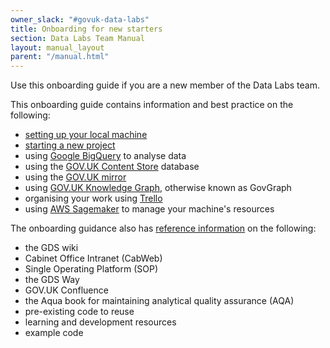 ```yaml
---
owner_slack: "#govuk-data-labs"
title: Onboarding for new starters
section: Data Labs Team Manual
layout: manual_layout
parent: "/manual.html"
---
```


Use this onboarding guide if you are a new member of the Data Labs team.

This onboarding guide contains information and best practice on the following:

- [setting up your local machine](/manual/datalabs-setup-local-machine.html)
- [starting a new project](/manual/datalabs-start-new-project.html)
- using [Google BigQuery](/manual/datalabs-bigquery.html) to analyse data
- using the [GOV.UK Content Store](/manual/datalabs-content-store.html) database
- using the [GOV.UK mirror](/manual/datalabs-govuk-mirror.html)
- using [GOV.UK Knowledge Graph](/manual/datalabs-govuk-knowledge-graph.html), otherwise known as GovGraph
- organising your work using [Trello](/manual/datalabs-start-new-project.html#organise-your-workload-using-trello)
- using [AWS Sagemaker](/manual/datalabs-start-new-project.html#manage-your-machine39s-resources-with-aws-sagemaker) to manage your machine's resources

The onboarding guidance also has [reference information](/manual/datalabs-reference-info.html) on the following:

- the GDS wiki
- Cabinet Office Intranet (CabWeb)
- Single Operating Platform (SOP)
- the GDS Way
- GOV.UK Confluence
- the Aqua book for maintaining analytical quality assurance (AQA)
- pre-existing code to reuse
- learning and development resources
- example code
